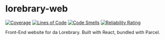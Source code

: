 # lorebrary-web

[![Coverage](https://sonarcloud.io/api/project_badges/measure?project=Two-Boys-and-a-Dream_lorebrary-web&metric=coverage)](https://sonarcloud.io/summary/new_code?id=Two-Boys-and-a-Dream_lorebrary-web)
[![Lines of Code](https://sonarcloud.io/api/project_badges/measure?project=Two-Boys-and-a-Dream_lorebrary-web&metric=ncloc)](https://sonarcloud.io/summary/new_code?id=Two-Boys-and-a-Dream_lorebrary-web)
[![Code Smells](https://sonarcloud.io/api/project_badges/measure?project=Two-Boys-and-a-Dream_lorebrary-web&metric=code_smells)](https://sonarcloud.io/summary/new_code?id=Two-Boys-and-a-Dream_lorebrary-web)
[![Reliability Rating](https://sonarcloud.io/api/project_badges/measure?project=Two-Boys-and-a-Dream_lorebrary-web&metric=reliability_rating)](https://sonarcloud.io/summary/new_code?id=Two-Boys-and-a-Dream_lorebrary-web)

Front-End website for da Lorebrary. Built with React, bundled with Parcel.
